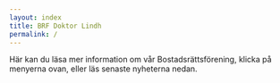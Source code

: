 ```yaml
---
layout: index
title: BRF Doktor Lindh
permalink: /
---
```

Här kan du läsa mer information om vår Bostadsrättsförening, klicka på menyerna ovan, eller läs senaste nyheterna nedan.
